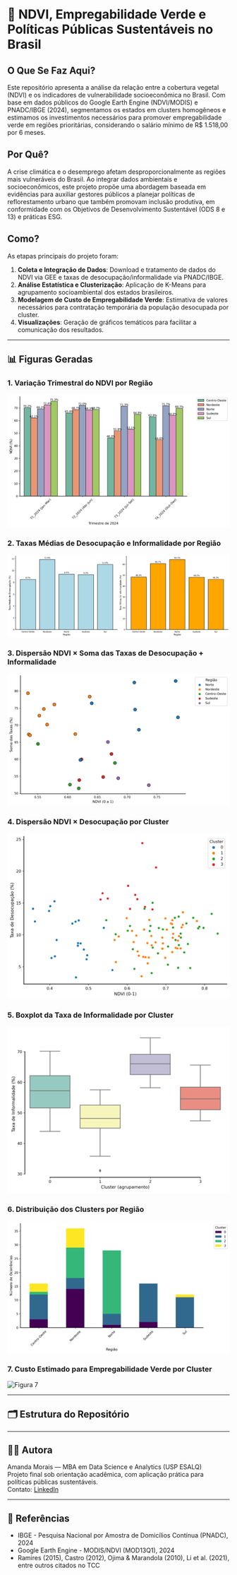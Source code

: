 # 🌱 NDVI, Empregabilidade Verde e Políticas Públicas Sustentáveis no Brasil

## O Que Se Faz Aqui?

Este repositório apresenta a análise da relação entre a cobertura vegetal (NDVI) e os indicadores de vulnerabilidade socioeconômica no Brasil. Com base em dados públicos do Google Earth Engine (NDVI/MODIS) e PNADC/IBGE (2024), segmentamos os estados em clusters homogêneos e estimamos os investimentos necessários para promover empregabilidade verde em regiões prioritárias, considerando o salário mínimo de R$ 1.518,00 por 6 meses.

## Por Quê?

A crise climática e o desemprego afetam desproporcionalmente as regiões mais vulneráveis do Brasil. Ao integrar dados ambientais e socioeconômicos, este projeto propõe uma abordagem baseada em evidências para auxiliar gestores públicos a planejar políticas de reflorestamento urbano que também promovam inclusão produtiva, em conformidade com os Objetivos de Desenvolvimento Sustentável (ODS 8 e 13) e práticas ESG.

## Como?

As etapas principais do projeto foram:

1. **Coleta e Integração de Dados**: Download e tratamento de dados do NDVI via GEE e taxas de desocupação/informalidade via PNADC/IBGE.
2. **Análise Estatística e Clusterização**: Aplicação de K-Means para agrupamento socioambiental dos estados brasileiros.
3. **Modelagem de Custo de Empregabilidade Verde**: Estimativa de valores necessários para contratação temporária da população desocupada por cluster.
4. **Visualizações**: Geração de gráficos temáticos para facilitar a comunicação dos resultados.

---

## 📊 Figuras Geradas

### 1. Variação Trimestral do NDVI por Região
![Figura 1](figuras/variacao_trimestral_NDV.png)


### 2. Taxas Médias de Desocupação e Informalidade por Região
![Figura 2](figuras/fig_pnadc_desocupacao_informalidade_regiao.png)

### 3. Dispersão NDVI × Soma das Taxas de Desocupação + Informalidade
![Figura 3](figuras/figura_5_dispersao_ndvi_taxas.png)

### 4. Dispersão NDVI × Desocupação por Cluster
![Figura 4](figuras/figura_ndvi_desocupacao_cluster.png)

### 5. Boxplot da Taxa de Informalidade por Cluster
![Figura 5](figuras/figura_boxplot_informalidade_por_cluster.png)

### 6. Distribuição dos Clusters por Região
![Figura 6](figuras/figura_distribuicao_clusters_por_regiao.png)

### 7. Custo Estimado para Empregabilidade Verde por Cluster
![Figura 7](figuras/figura_custo_cluster.png)

---

## 🗂 Estrutura do Repositório

---

## 👩‍💻 Autora

Amanda Morais — MBA em Data Science e Analytics (USP ESALQ)  
Projeto final sob orientação acadêmica, com aplicação prática para políticas públicas sustentáveis.  
Contato: [LinkedIn](https://www.linkedin.com/in/amandalearte)

---

## 📎 Referências

- IBGE - Pesquisa Nacional por Amostra de Domicílios Contínua (PNADC), 2024  
- Google Earth Engine - MODIS/NDVI (MOD13Q1), 2024  
- Ramires (2015), Castro (2012), Ojima & Marandola (2010), Li et al. (2021), entre outros citados no TCC
